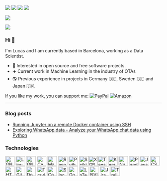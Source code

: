 [![](https://img.shields.io/badge/🌐website-gray?&style=for-the-badge)](https://lcsrg.me/)
[![](https://img.shields.io/badge/twitter-%231DA1F2.svg?&style=for-the-badge&logo=twitter&logoColor=white)](https://twitter.com/lucasrodesg)
[![](https://img.shields.io/badge/linkedin-%230077B5.svg?&style=for-the-badge&logo=linkedin&logoColor=white)](https://www.linkedin.com/in/lucasrodes/)
[![](https://img.shields.io/badge/medium-%2312100E.svg?&style=for-the-badge&logo=medium&logoColor=white)](https://medium.com/@lucasrg)

[![](https://views.whatilearened.today/views/github/lucasrodes/lucasrodes.svg)](http://github.com/lucasrodes/lucasrodes)

<img align="center" src="https://github-readme-stats.vercel.app/api?username=lucasrodes&count_private=true&show_icons=false&theme=vue" />

<!--
<div>
<a href="" align="center">
  <img align="center" src="https://github-readme-stats.vercel.app/api?username=lucasrodes&count_private=true&show_icons=false&theme=vue" />
</a>
<a href="">
  <img align="center" src="https://github-readme-stats.vercel.app/api/top-langs/?username=rayhanyulanda&theme=vue&layout=compact" />
</a>
</div>
-->

### Hi 👋

I'm Lucas and I am currently based in Barcelona, working as a Data Scientist.

- 🤝 Interested in open source and free software projects.
- ✈️ Current work in Machine Learning in the industry of OTAs
- 🌎 Previous experience in projects in Germany 🇩🇪, Sweden 🇸🇪 and Japan 🇯🇵.


If you like my work, you can support me: [![PayPal](https://img.shields.io/badge/-PayPal.me-informational?style=flat&logo=PayPal&logoColor=white&link=https://www.paypal.me/lucasrodes)](https://www.paypal.me/lucasrodes) [![Amazon](https://img.shields.io/badge/amazon-wish_list-blue.svg?&color=ffa000&logo=amazon&)](https://www.amazon.es/hz/wishlist/ls/2CJGFTQGWSBOP?ref_=wl_share)

---

### Blog posts

- [Running Jupyter on a remote Docker container using SSH](https://towardsdatascience.com/using-jupyter-notebook-running-on-a-remote-docker-container-via-ssh-ea2c3ebb9055)
- [Exploring WhatsApp data - Analyze your WhatsApp chat data using Python](https://towardsdatascience.com/analyzing-whatsapp-chats-with-python-20d62ce7fe2d)

### Technologies

<a href="https://www.gnu.org/"><img alt="GNU" src='https://simpleicons.org/icons/gnu.svg' width='30'/></a>
<a href="https://www.linux.org/"><img alt="Linux" src='https://www.vectorlogo.zone/logos/linux/linux-icon.svg' width='30'/></a>
<a href="https://www.gnu.org/software/bash/"><img alt="GNU Bash" src='https://www.vectorlogo.zone/logos/gnu_bash/gnu_bash-icon.svg' width='30'/></a>
<a href="https://centos.org/"><img alt="CentOS" src='https://www.vectorlogo.zone/logos/centos/centos-icon.svg' width='30'/></a>
<a href="https://manjaro.org/"><img alt="Manjaro" src='https://upload.wikimedia.org/wikipedia/commons/thumb/3/3e/Manjaro-logo.svg/512px-Manjaro-logo.svg.png' width='30'/></a>
<a href="https://www.raspberrypi.org/"><img alt="Raspberry Pi" src='https://www.vectorlogo.zone/logos/raspberrypi/raspberrypi-icon.svg' width='30'/></a>
<a href="https://www.python.org/"><img alt="Python" src='https://www.vectorlogo.zone/logos/python/python-icon.svg' width='30'/></a>
<a href="https://scikit-learn.org"><img alt="Scikit-learn" src='https://upload.wikimedia.org/wikipedia/commons/0/05/Scikit_learn_logo_small.svg' width='30'/><a href="https://xgboost.ai/"><img alt="XGBoost" src='https://upload.wikimedia.org/wikipedia/commons/6/69/XGBoost_logo.png' width='30'/><a href="https://www.tensorflow.org/"><img alt="Tensorflow" src='https://www.vectorlogo.zone/logos/tensorflow/tensorflow-icon.svg' width='30'/></a>
<a href="https://www.keras.io/"><img alt="Keras" src='https://raw.githubusercontent.com/valohai/ml-logos/5127528b5baadb77a6ea4b999a47b4e86bf0f98b/keras.svg' width='30'/></a>
<a href="https://numpy.org/"><img alt="NumPy" src='https://www.vectorlogo.zone/logos/numpy/numpy-icon.svg' width='30'/></a>
<a href="https://pandas.pydata.org/"><img alt="Pandas" src='https://simpleicons.org/icons/pandas.svg' width='30'/></a>
<a href="https://en.wikipedia.org/wiki/JavaScript"><img alt="JavaScrip" src='https://upload.vectorlogo.zone/logos/javascript/images/239ec8a4-163e-4792-83b6-3f6d96911757.svg' width='30'/></a>
<a href="https://en.wikipedia.org/wiki/CSS"><img alt="CSS" src='https://raw.githubusercontent.com/manuelbieh/logo-file-icons/0791cbe1bce5d06034087bf70f6d45bb6635c20d/icons/css.svg' width='30'/></a>
<a href="https://en.wikipedia.org/wiki/HTML5/"><img alt="HTML" src='https://raw.githubusercontent.com/uditkumar489/Icon-pack/44e9bfd92c879c063dadb83851aef6b347ea0ce8/Social%20media/Die%20cut%20-%20transparent/svg/030-html-5.svg' width='30'/></a>
<a href="https://git-scm.com/"><img alt="Git" src='https://www.vectorlogo.zone/logos/git-scm/git-scm-icon.svg' width='30'/></a>
<a href="https://www.docker.com//"><img alt="Docker" src='https://www.vectorlogo.zone/logos/docker/docker-icon.svg' width='30'/></a>
<a href="https://travis-ci.org/"><img alt="Travis CI" src='https://www.vectorlogo.zone/logos/travis-ci/travis-ci-icon.svg' width='30'/></a>
<a href="https://codecov.io/"><img alt="Codecov" src='https://raw.githubusercontent.com/detain/svg-logos/780f25886640cef088af994181646db2f6b1a3f8/svg/codecov.svg' width='30'/></a>
<a href="https://slack.com/"><img alt="Slack" src='https://www.vectorlogo.zone/logos/slack/slack-icon.svg' width='30'/></a>
<a href="https://cloud.google.com/"><img alt="Google Cloud" src='https://www.vectorlogo.zone/logos/google_cloud/google_cloud-icon.svg' width='30'/></a>
<a href="https://www.latex-project.org"><img alt="LaTeX" src='https://simpleicons.org/icons/latex.svg' width='30'/></a>
<a href="https://www.nvidia.com/"><img alt="NVIDIA" src='https://www.vectorlogo.zone/logos/nvidia/nvidia-icon.svg' width='30'/></a>
<a href="https://jira.com"><img alt="Jira" src='https://www.vectorlogo.zone/logos/atlassian_jira/atlassian_jira-icon.svg' width='30'/></a>
<a href="https://trello.com/"><img alt="Trello" src='https://www.vectorlogo.zone/logos/trello/trello-icon.svg' width='30'/></a>
</a>
                               
<!--
**lucasrodes/lucasrodes** is a ✨ _special_ ✨ repository because its `README.md` (this file) appears on your GitHub profile.

Here are some ideas to get you started:

- 🔭 I’m currently working on ...
- 🌱 I’m currently learning ...
- 👯 I’m looking to collaborate on ...
- 🤔 I’m looking for help with ...
- 💬 Ask me about ...
- 📫 How to reach me: ...
- 😄 Pronouns: ...
- ⚡ Fun fact: ...
-->
